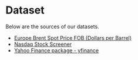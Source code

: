 # Dataset

Below are the sources of our datasets.

- [Europe Brent Spot Price FOB (Dollars per Barrel)](https://www.eia.gov/dnav/pet/hist/rbrteD.htm)
- [Nasdaq Stock Screener](https://www.nasdaq.com/market-activity/stocks/screener)
- [Yahoo Finance package - yfinance](https://pypi.org/project/yfinance/)
